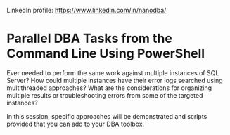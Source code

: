 LinkedIn profile: https://www.linkedin.com/in/nanodba/
# Parallel DBA Tasks from the Command Line Using PowerShell

Ever needed to perform the same work against multiple instances of SQL Server? How could multiple instances have their error logs searched using multithreaded approaches? What are the considerations for organizing multiple results or troubleshooting errors from some of the targeted instances?

In this session, specific approaches will be demonstrated and scripts provided that you can add to your DBA toolbox.
